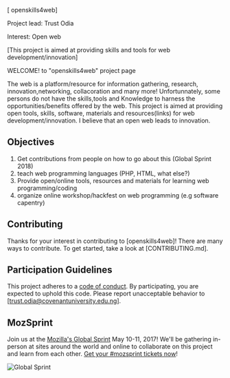 [ openskills4web]

Project lead: Trust Odia

Interest: Open web

[This project is aimed at providing skills and tools for web development/innovation]

WELCOME! to "openskills4web" project page

The web is a platform/resource for information gathering, research, innovation,networking, collacoration and many more! 
Unfortunnately, some persons do not have the skills,tools and Knowledge to harness the opportunities/benefits offered by the web.
This project is aimed at providing open tools, skills, software, materials and resources(links) for web development/innovation.
I believe that an open web leads to innovation.



## Objectives
1. Get contributions from people on how to go about this (Global Sprint 2018)
2. teach web programming languages (PHP, HTML, what else?)
3. Provide open/online tools, resources and materials for learning web programming/coding
4. organize online workshop/hackfest on web programming (e.g software capentry)


## Contributing

Thanks for your interest in contributing to [openskills4web]! There are many ways to contribute. To get started, take a look at [CONTRIBUTING.md].

## Participation Guidelines

This project adheres to a [code of conduct](CODE_OF_CONDUCT.md). By participating, you are expected to uphold this code. Please report unacceptable behavior to [trust.odia@covenantuniversity.edu.ng].

## MozSprint

Join us at the [Mozilla's Global Sprint](http://mzl.la/global-sprint/) May 10-11, 2017! We'll be gathering in-person at sites around the world and online to collaborate on this project and learn from each other. [Get your #mozsprint tickets now](http://mzl.la/global-sprint/)!

![Global Sprint](https://user-images.githubusercontent.com/617994/37716586-3b0397a0-2cf5-11e8-8c6f-bad01f67f50e.jpg)
